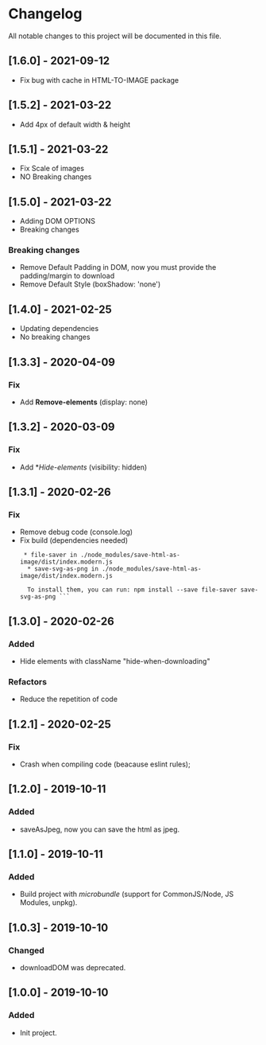 # Changelog
All notable changes to this project will be documented in this file.



## [1.6.0] - 2021-09-12
- Fix bug with cache in HTML-TO-IMAGE package

## [1.5.2] - 2021-03-22
- Add 4px of default width & height

## [1.5.1] - 2021-03-22
- Fix Scale of images
- NO Breaking changes

## [1.5.0] - 2021-03-22
- Adding DOM OPTIONS
- Breaking changes

### Breaking changes
- Remove Default Padding in DOM, now you must provide the padding/margin to download
- Remove Default Style (boxShadow: 'none')


## [1.4.0] - 2021-02-25
- Updating dependencies
- No breaking changes

## [1.3.3] - 2020-04-09

### Fix
- Add **Remove-elements** (display: none)

## [1.3.2] - 2020-03-09

### Fix
- Add **Hide-elements* (visibility: hidden)

## [1.3.1] - 2020-02-26

### Fix
- Remove debug code (console.log)
- Fix build (dependencies needed)
  ```  These dependencies were not found:
   * file-saver in ./node_modules/save-html-as-image/dist/index.modern.js
    * save-svg-as-png in ./node_modules/save-html-as-image/dist/index.modern.js 
    
    To install them, you can run: npm install --save file-saver save-svg-as-png ```

## [1.3.0] - 2020-02-26

### Added
- Hide elements with className "hide-when-downloading"

### Refactors
- Reduce the repetition of code


## [1.2.1] - 2020-02-25

### Fix
- Crash when compiling code (beacause eslint rules);
  
## [1.2.0] - 2019-10-11

### Added
- saveAsJpeg, now you can save the html as jpeg.

## [1.1.0] - 2019-10-11

### Added
- Build project with *microbundle* (support for CommonJS/Node, JS Modules, unpkg).

## [1.0.3] - 2019-10-10

### Changed
- downloadDOM was deprecated.


## [1.0.0] - 2019-10-10

### Added
- Init project.
